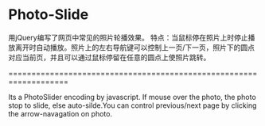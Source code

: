# Photo-Slide
用jQuery编写了网页中常见的照片轮播效果。
特点：当鼠标停在照片上时停止播放离开时自动播放。照片上的左右导航键可以控制上一页/下一页，照片下的圆点对应当前页，并且可以通过鼠标停留在任意的圆点上使照片跳转。

===================================================================

Its a PhotoSlider encoding by javascript. If mouse over the photo, the photo stop to slide, else auto-silde.You can control previous/next page by clicking the arrow-navagation on photo.
